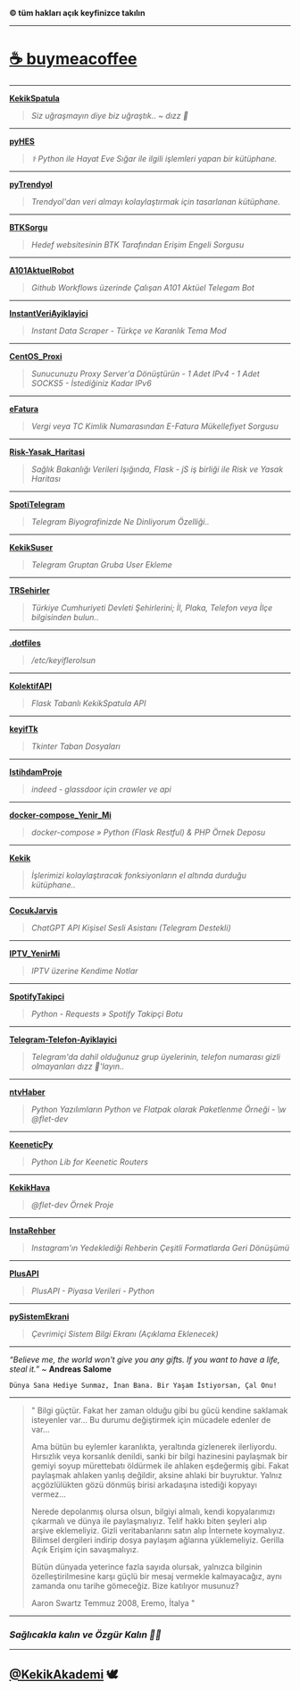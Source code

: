 **© tüm hakları açık keyfinizce takılın**

* * *

# **[☕️ buymeacoffee](./Kahve.md)**

***

**[KekikSpatula](https://github.com/keyiflerolsun/KekikSpatula)**

> *Siz uğraşmayın diye biz uğraştık.. ~ dızz 🐍*

* * *

**[pyHES](https://github.com/keyiflerolsun/pyHES)**

> *⚕ Python ile Hayat Eve Sığar ile ilgili işlemleri yapan bir kütüphane.*

* * *

**[pyTrendyol](https://github.com/keyiflerolsun/pyTrendyol)**

> *Trendyol'dan veri almayı kolaylaştırmak için tasarlanan kütüphane.*

* * *

**[BTKSorgu](https://github.com/keyiflerolsun/BTKSorgu)**

> *Hedef websitesinin BTK Tarafından Erişim Engeli Sorgusu*

* * *

**[A101AktuelRobot](https://github.com/keyiflerolsun/A101AktuelRobot)**

> *Github Workflows üzerinde Çalışan A101 Aktüel Telegam Bot*

* * *

**[InstantVeriAyiklayici](https://github.com/keyiflerolsun/InstantVeriAyiklayici)**

> *Instant Data Scraper - Türkçe ve Karanlık Tema Mod*

* * *

**[CentOS_Proxi](https://github.com/keyiflerolsun/CentOS_Proxi)**

> *Sunucunuzu Proxy Server'a Dönüştürün - 1 Adet IPv4 - 1 Adet SOCKS5 - İstediğiniz Kadar IPv6*

* * *

**[eFatura](https://github.com/keyiflerolsun/eFatura)**

> *Vergi veya TC Kimlik Numarasından E-Fatura Mükellefiyet Sorgusu*

* * *

**[Risk-Yasak_Haritasi](https://github.com/keyiflerolsun/Risk-Yasak_Haritasi)**

> *Sağlık Bakanlığı Verileri Işığında, Flask - jS iş birliği ile Risk ve Yasak Haritası*

* * *

**[SpotiTelegram](https://github.com/keyiflerolsun/SpotiTelegram)**

> *Telegram Biyografinizde Ne Dinliyorum Özelliği..*

* * *

**[KekikSuser](https://github.com/keyiflerolsun/KekikSuser)**

> *Telegram Gruptan Gruba User Ekleme*

* * *

**[TRSehirler](https://github.com/keyiflerolsun/TRSehirler)**

> *Türkiye Cumhuriyeti Devleti Şehirlerini; İl, Plaka, Telefon veya İlçe bilgisinden bulun..*

* * *

**[.dotfiles](https://github.com/keyiflerolsun/.dotfiles)**

> */etc/keyiflerolsun*

* * *

**[KolektifAPI](https://github.com/keyiflerolsun/KolektifAPI)**

> *Flask Tabanlı KekikSpatula API*

* * *

**[keyifTk](https://github.com/keyiflerolsun/keyifTk)**

> *Tkinter Taban Dosyaları*

* * *

**[IstihdamProje](https://github.com/keyiflerolsun/IstihdamProje)**

> *indeed - glassdoor için crawler ve api*

* * *

**[docker-compose_Yenir_Mi](https://github.com/keyiflerolsun/docker-compose_Yenir_Mi)**

> *docker-compose » Python (Flask Restful) & PHP Örnek Deposu*

* * *

**[Kekik](https://github.com/keyiflerolsun/Kekik)**

> *İşlerimizi kolaylaştıracak fonksiyonların el altında durduğu kütüphane..*

* * *

**[CocukJarvis](https://github.com/keyiflerolsun/CocukJarvis)**

> *ChatGPT API Kişisel Sesli Asistanı (Telegram Destekli)*

* * *

**[IPTV_YenirMi](https://github.com/keyiflerolsun/IPTV_YenirMi)**

> *IPTV üzerine Kendime Notlar*

* * *

**[SpotifyTakipci](https://github.com/keyiflerolsun/SpotifyTakipci)**

> *Python - Requests » Spotify Takipçi Botu*

* * *

**[Telegram-Telefon-Ayiklayici](https://github.com/keyiflerolsun/Telegram-Telefon-Ayiklayici)**

> *Telegram'da dahil olduğunuz grup üyelerinin, telefon numarası gizli olmayanları dızz 🐍'layın..*

* * *

**[ntvHaber](https://github.com/keyiflerolsun/ntvHaber)**

> *Python Yazılımların Python ve Flatpak olarak Paketlenme Örneği - \w @flet-dev*

* * *

**[KeeneticPy](https://github.com/keyiflerolsun/KeeneticPy)**

> *Python Lib for Keenetic Routers*

* * *

**[KekikHava](https://github.com/keyiflerolsun/KekikHava)**

> *@flet-dev Örnek Proje*

* * *

**[InstaRehber](https://github.com/keyiflerolsun/InstaRehber)**

> *Instagram'ın Yedeklediği Rehberin Çeşitli Formatlarda Geri Dönüşümü*

* * *

**[PlusAPI](https://github.com/keyiflerolsun/PlusAPI)**

> *PlusAPI - Piyasa Verileri - Python*

* * *

**[pySistemEkrani](https://github.com/keyiflerolsun/pySistemEkrani)**

> *Çevrimiçi Sistem Bilgi Ekranı (Açıklama Eklenecek)*

* * *

*“Believe me, the world won't give you any gifts. If you want to have a life, steal it.”* ~ **Andreas Salome**

`Dünya Sana Hediye Sunmaz, İnan Bana. Bir Yaşam İstiyorsan, Çal Onu!`

* * *

> " Bilgi güçtür. Fakat her zaman olduğu gibi bu gücü kendine saklamak
> isteyenler var... Bu durumu değiştirmek için mücadele edenler de
> var...
> 
> Ama bütün bu eylemler karanlıkta, yeraltında gizlenerek ilerliyordu.
> Hırsızlık veya korsanlık denildi, sanki bir bilgi hazinesini paylaşmak
> bir gemiyi soyup mürettebatı öldürmek ile ahlaken eşdeğermiş gibi.
> Fakat paylaşmak ahlaken yanlış değildir, aksine ahlaki bir buyruktur.
> Yalnız açgözlülükten gözü dönmüş birisi arkadaşına istediği kopyayı
> vermez...
> 
> Nerede depolanmış olursa olsun, bilgiyi almalı, kendi kopyalarımızı
> çıkarmalı ve dünya ile paylaşmalıyız. Telif hakkı biten şeyleri alıp
> arşive eklemeliyiz. Gizli veritabanlarını satın alıp İnternete
> koymalıyız. Bilimsel dergileri indirip dosya paylaşım ağlarına
> yüklemeliyiz. Gerilla Açık Erişim için savaşmalıyız.
> 
> Bütün dünyada yeterince fazla sayıda olursak, yalnızca bilginin
> özelleştirilmesine karşı güçlü bir mesaj vermekle kalmayacağız, aynı
> zamanda onu tarihe gömeceğiz. Bize katılıyor musunuz?
> 
> Aaron Swartz Temmuz 2008, Eremo, İtalya "

* * *

### *Sağlıcakla kalın ve Özgür Kalın ✌🏼*

* * *

## [@KekikAkademi](https://t.me/KekikAkademi) 🕊
